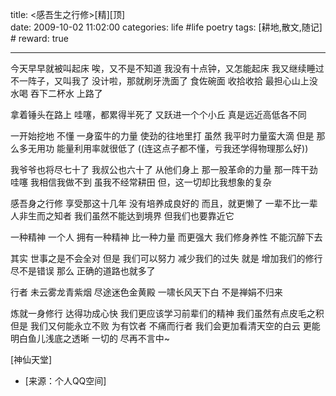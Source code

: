 title: <感吾生之行修>[精][顶]   
date: 2009-10-02 11:02:00
categories: life #life poetry
tags: [耕地,散文,随记]  # <!--more-->
reward: true

---

今天早早就被叫起床
唉，又不是不知道
我没有十点钟，又怎能起床
我又继续睡过
不一阵子，又叫我了
没计啦，那就刷牙洗面了
食佐碗面
收拾收拾
最担心山上没水喝
吞下二杯水
上路了

<!--more-->

拿着锤头在路上
哇噻，都累得半死了
又跃进一个个小丘
真是远近高低各不同



一开始挖地
不懂
一身蛮牛的力量
使劲的往地里打
虽然
我平时力量蛮大滴
但是
那么多无用功
能量利用率就很低了
((连这点子都不懂，亏我还学得物理那么好))



我爷爷也将尽七十了
我叔公也六十了
从他们身上
那一股革命的力量
那一阵干劲
哇噻
我相信我做不到
虽我不经常耕田
但，这一切却比我想象的复杂



感吾身之行修
享受那这十几年
没有培养成良好的
而且，就更懒了
一辈不比一辈
人非生而之知者
我们虽然不能达到境界
但我们也要靠近它



一种精神
一个人
拥有一种精神
比一种力量
而更强大
我们修身养性
不能沉醉下去



其实
世事之是不会全对
但是
我们可以努力
减少我们的过失
就是
增加我们的修行
尽不是错误
那么
正确的道路也就多了



行者
未云雾龙青紫烟
尽途迷色金黄殿
一啸长风天下白
不是禅娟不归来



炼就一身修行
达得功成心快
我们更应该学习前辈们的精神
我们虽然有点皮毛之积
但是
我们又何能永立不败
为有饮者
不痛而行者
我们会更加看清天空的白云
更能明白鱼儿浅底之透晰
一切的
尽再不言中~



[神仙天堂]


- [来源：个人QQ空间]
